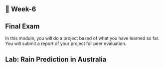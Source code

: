 ## 📅 Week-6
## Final Exam
In this module, you will do a project based of what you have learned so far. You will submit a report of your project for peer evaluation.
## Lab: Rain Prediction in Australia
